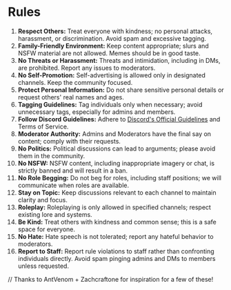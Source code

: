 # **Rules**

1. **Respect Others:** Treat everyone with kindness; no personal attacks, harassment, or discrimination. Avoid spam and excessive tagging.
2. **Family-Friendly Environment:** Keep content appropriate; slurs and NSFW material are not allowed. Memes should be in good taste.
3. **No Threats or Harassment:** Threats and intimidation, including in DMs, are prohibited. Report any issues to moderators.
4. **No Self-Promotion:** Self-advertising is allowed only in designated channels. Keep the community focused.
5. **Protect Personal Information:** Do not share sensitive personal details or request others' real names and ages.
6. **Tagging Guidelines:** Tag individuals only when necessary; avoid unnecessary tags, especially for admins and members.
7. **Follow Discord Guidelines:** Adhere to [Discord's Official Guidelines](https://discordapp.com/guidelines) and Terms of Service.
8. **Moderator Authority:** Admins and Moderators have the final say on content; comply with their requests.
9. **No Politics:** Political discussions can lead to arguments; please avoid them in the community.
10. **No NSFW:** NSFW content, including inappropriate imagery or chat, is strictly banned and will result in a ban.
11. **No Role Begging:** Do not beg for roles, including staff positions; we will communicate when roles are available.
12. **Stay on Topic:** Keep discussions relevant to each channel to maintain clarity and focus.
13. **Roleplay:** Roleplaying is only allowed in specified channels; respect existing lore and systems.
14. **Be Kind:** Treat others with kindness and common sense; this is a safe space for everyone.
15. **No Hate:** Hate speech is not tolerated; report any hateful behavior to moderators.
16. **Report to Staff:** Report rule violations to staff rather than confronting individuals directly. Avoid spam pinging admins and DMs to members unless requested.

// Thanks to AntVenom + Zachcraftone for inspiration for a few of these!
